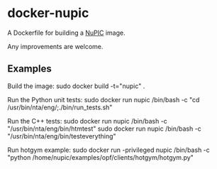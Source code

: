 docker-nupic
============

A Dockerfile for building a [NuPIC][1] image. 

Any improvements are welcome.

Examples
--------

Build the image:
    sudo docker build -t="nupic" .

Run the Python unit tests:
    sudo docker run nupic /bin/bash -c "cd /usr/bin/nta/eng/;./bin/run_tests.sh"

Run the C++ tests:
    sudo docker run nupic /bin/bash -c "/usr/bin/nta/eng/bin/htmtest"
    sudo docker run nupic /bin/bash -c "/usr/bin/nta/eng/bin/testeverything"

Run hotgym example:
    sudo docker run -privileged nupic /bin/bash -c "python /home/nupic/examples/opf/clients/hotgym/hotgym.py"

[1]:https://github.com/numenta/nupic